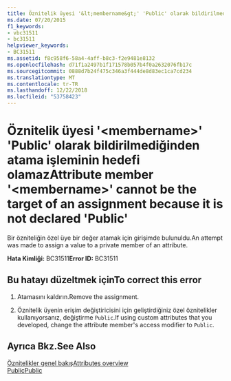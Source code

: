 ```yaml
---
title: Öznitelik üyesi '&lt;membername&gt;' 'Public' olarak bildirilmediğinden atama işleminin hedefi olamaz
ms.date: 07/20/2015
f1_keywords:
- vbc31511
- bc31511
helpviewer_keywords:
- BC31511
ms.assetid: f8c958f6-58a4-4aff-b8c3-f2e9481e8132
ms.openlocfilehash: d71f1a2497b1f171578b057b4f0a2632076fb17c
ms.sourcegitcommit: 0888d7b24f475c346a3f444de8d83ec1ca7cd234
ms.translationtype: MT
ms.contentlocale: tr-TR
ms.lasthandoff: 12/22/2018
ms.locfileid: "53758423"
---
```

# <a name="attribute-member-ltmembernamegt-cannot-be-the-target-of-an-assignment-because-it-is-not-declared-public"></a><span data-ttu-id="c151a-102">Öznitelik üyesi '&lt;membername&gt;' 'Public' olarak bildirilmediğinden atama işleminin hedefi olamaz</span><span class="sxs-lookup"><span data-stu-id="c151a-102">Attribute member '&lt;membername&gt;' cannot be the target of an assignment because it is not declared 'Public'</span></span>
<span data-ttu-id="c151a-103">Bir özniteliğin özel üye bir değer atamak için girişimde bulunuldu.</span><span class="sxs-lookup"><span data-stu-id="c151a-103">An attempt was made to assign a value to a private member of an attribute.</span></span>  
  
 <span data-ttu-id="c151a-104">**Hata Kimliği:** BC31511</span><span class="sxs-lookup"><span data-stu-id="c151a-104">**Error ID:** BC31511</span></span>  
  
## <a name="to-correct-this-error"></a><span data-ttu-id="c151a-105">Bu hatayı düzeltmek için</span><span class="sxs-lookup"><span data-stu-id="c151a-105">To correct this error</span></span>  
  
1.  <span data-ttu-id="c151a-106">Atamasını kaldırın.</span><span class="sxs-lookup"><span data-stu-id="c151a-106">Remove the assignment.</span></span>  
  
2.  <span data-ttu-id="c151a-107">Öznitelik üyenin erişim değiştiricisini için geliştirdiğiniz özel öznitelikler kullanıyorsanız, değiştirme `Public`.</span><span class="sxs-lookup"><span data-stu-id="c151a-107">If using custom attributes that you developed, change the attribute member's access modifier to `Public`.</span></span>  
  
## <a name="see-also"></a><span data-ttu-id="c151a-108">Ayrıca Bkz.</span><span class="sxs-lookup"><span data-stu-id="c151a-108">See Also</span></span>  
 [<span data-ttu-id="c151a-109">Öznitelikler genel bakış</span><span class="sxs-lookup"><span data-stu-id="c151a-109">Attributes overview</span></span>](~/docs/visual-basic/programming-guide/concepts/attributes/index.md)  
 [<span data-ttu-id="c151a-110">Public</span><span class="sxs-lookup"><span data-stu-id="c151a-110">Public</span></span>](../../visual-basic/language-reference/modifiers/public.md)
